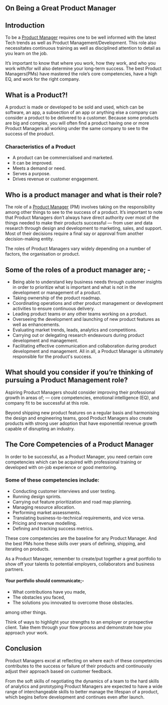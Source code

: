 ## On Being a Great Product Manager

## Introduction
To be a [Product Manager](https://hbr.org/2017/12/what-it-takes-to-become-a-great-product-manager) requires one to be well informed with the latest Tech trends as well as Product Management/Development. This role also necessitates continuous training as well as disciplined attention to detail as you learn on the job.

It’s important to know that where you work, how they work, and who you work with/for will also determine your long-term success. The best Product Managers(PMs) have mastered the role’s core competencies, have a high EQ, and work for the right company.

## What is a Product?!
A product is made or developed to be sold and used, which can be software, an app, a subsection of an app or anything else a company can consider a product to be delivered to a customer. Because some products are big and complex, you will often find a product having one or more Product Managers all working under the same company to see to the success of the product.

### Characteristics of a Product
* A product can be commercialised and marketed.
* It can be improved.
* Meets a demand or need.
* Serves a purpose.
* Drives revenue or customer engagement.

## Who is a product manager and what is their role?
The role of a [Product Manager](https://hbr.org/2017/12/what-it-takes-to-become-a-great-product-manager) (PM) involves taking on the responsibility among other things to see to the success of a product.
It’s important to note that Product Managers don’t always have direct authority over most of the things needed to make their products successful — from user and data research through design and development to marketing, sales, and support. Most of their decisions require a final say or approval from another decision-making entity.

The roles of Product Managers vary widely depending on a number of factors, the organisation or product.

## Some of the roles of a product manager are; -
* Being able to understand key business needs through customer insights in order to prioritize what is important and what is not in the development or management of a product.
* Taking ownership of the product roadmap.
* Coordinating operations and other product management or development activities to ensure continuous delivery.
* Leading product teams or any other teams working on a product.
* Overseeing the development and launching of new product features as well as enhancements.
* Evaluating market trends, leads, analytics and competitions.
* Carrying out or delegating research endeavours during product development and management.
* Facilitating effective communication and collaboration during product development and management.
All in all, a Product Manager is ultimately responsible for the product's success.

## What should you consider if you’re thinking of pursuing a Product Management role?
Aspiring Product Managers should consider improving their professional growth in areas of; — core competencies, emotional intelligence (EQ), and company fit to be successful at this role.

Beyond shipping new product features on a regular basis and harmonising the design and engineering teams, good Product Managers also create products with strong user adoption that have exponential revenue growth capable of disrupting an industry.

## The Core Competencies of a Product Manager
In order to be successful, as a Product Manager, you need certain core competencies which can be acquired with professional training or developed with on-job experience or good mentoring.

### Some of these competencies include:
* Conducting customer interviews and user testing.
* Running design sprints.
* Carrying out feature prioritization and road map planning.
* Managing resource allocation.
* Performing market assessments.
* Translating business-to-technical requirements, and vice versa.
* Pricing and revenue modelling.
* Defining and tracking success metrics.

These core competencies are the baseline for any Product Manager. And the best PMs hone these skills over years of defining, shipping, and iterating on products.

As a Product Manager, remember to create/put together a great portfolio to show off your talents to potential employers, collaborators and business partners.

#### Your portfolio should communicate;-
* What contributions have you made,
* The obstacles you faced,
* The solutions you innovated to overcome those obstacles.

among other things.

Think of ways to highlight your strengths to an employer or prospective client. Take them through your flow process and demonstrate how you approach your work.

## Conclusion
Product Managers excel at reflecting on where each of these competencies contributes to the success or failure of their products and continuously adjust their approach based on customer feedback.

From the soft skills of negotiating the dynamics of a team to the hard skills of analytics and prototyping Product Managers are expected to have a wide range of interchangeable skills to better manage the lifespan of a product, which begins before development and continues even after launch.
